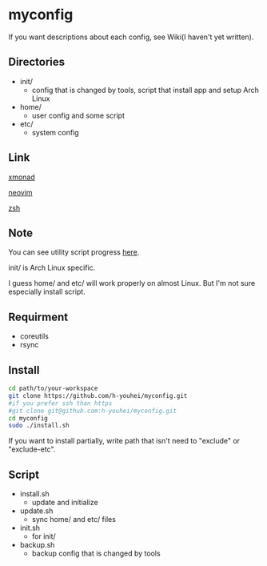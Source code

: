 # myconfig
If you want descriptions about each config, see Wiki(I haven't yet written).

## Directories
- init/
	- config that is changed by tools, script that install app and setup Arch Linux
- home/
	- user config and some script
- etc/
	- system config

## Link
[xmonad](https://github.com/h-youhei/myconfig/tree/master/home/.xmonad)

[neovim](https://github.com/h-youhei/myconfig/tree/master/home/.config/nvim)

[zsh](https://github.com/h-youhei/myconfig/tree/master/home/.config/zsh)

## Note
You can see utility script progress [here](https://github.com/h-youhei/myconfig/issues/1).

init/ is Arch Linux specific.

I guess home/ and etc/ will work properly on almost Linux. But I'm not sure especially install script.

## Requirment
- coreutils
- rsync

## Install
```bash
cd path/to/your-workspace
git clone https://github.com/h-youhei/myconfig.git
#if you prefer ssh than https
#git clone git@github.com:h-youhei/myconfig.git
cd myconfig
sudo ./install.sh
```
If you want to install partially, write path that isn't need to "exclude" or "exclude-etc".

## Script
- install.sh
	- update and initialize
- update.sh
	- sync home/ and etc/ files
- init.sh
	- for init/
- backup.sh
	- backup config that is changed by tools
